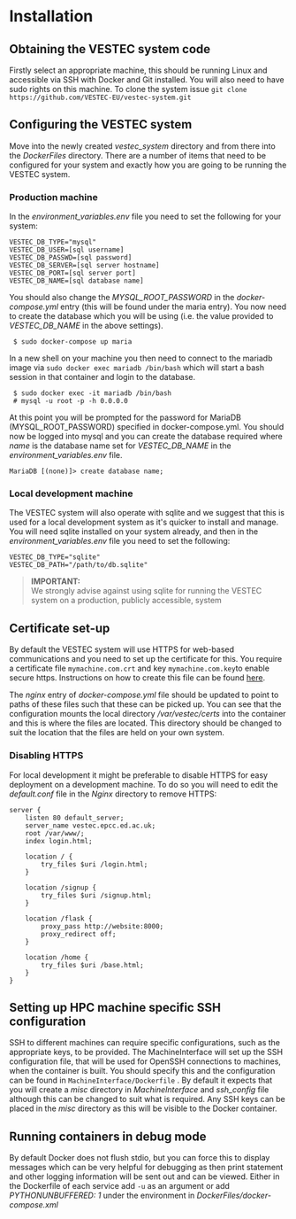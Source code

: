 # Installation

## Obtaining the VESTEC system code

Firstly select an appropriate machine, this should be running Linux and accessible via SSH with Docker and Git installed. You will also need to have sudo rights on this machine. To clone the system issue `git clone https://github.com/VESTEC-EU/vestec-system.git`

## Configuring the VESTEC system

Move into the newly created _vestec_system_ directory and from there into the _DockerFiles_ directory. There are a number of items that need to be configured for your system and exactly how you are going to be running the VESTEC system. 

### Production machine

In the _environment_variables.env_ file you need to set the following for your system:

```
VESTEC_DB_TYPE="mysql"
VESTEC_DB_USER=[sql username]
VESTEC_DB_PASSWD=[sql password]
VESTEC_DB_SERVER=[sql server hostname]
VESTEC_DB_PORT=[sql server port]
VESTEC_DB_NAME=[sql database name]
```

You should also change the _MYSQL_ROOT_PASSWORD_ in the _docker-compose.yml_ entry (this will be found under the maria entry). You now need to create the database which you will be using (i.e. the value provided to _VESTEC_DB_NAME_ in the above settings). 

``` 
 $ sudo docker-compose up maria
```

In a new shell on your machine you then need to connect to the mariadb image via `sudo docker exec mariadb /bin/bash` which will start a bash session in that container and login to the database.

``` 
 $ sudo docker exec -it mariadb /bin/bash
 # mysql -u root -p -h 0.0.0.0
```

At this point you will be prompted for the password for MariaDB (MYSQL_ROOT_PASSWORD) specified in docker-compose.yml. You should now be logged into mysql and you can create the database required where _name_ is the database name set for _VESTEC_DB_NAME_ in the _environment_variables.env_ file.

```
MariaDB [(none)]> create database name;
```

### Local development machine

The VESTEC system will also operate with sqlite and we suggest that this is used for a local development system as it's quicker to install and manage. You will need sqlite installed on your system already, and then in the _environment_variables.env_ file you need to set the following:

```
VESTEC_DB_TYPE="sqlite"
VESTEC_DB_PATH="/path/to/db.sqlite"
```


>**IMPORTANT:**  
> We strongly advise against using sqlite for running the VESTEC system on a production, publicly accessible, system

## Certificate set-up

By default the VESTEC system will use HTTPS for web-based communications and you need to set up the certificate for this. You require a certificate file `mymachine.com.crt` and key `mymachine.com.key`to enable secure https. Instructions on how to create this file can be found [here](https://docs.nginx.com/nginx/admin-guide/security-controls/configuring-http-basic-authentication/). 

The _nginx_ entry of _docker-compose.yml_ file should be updated to point to paths of these files such that these can be picked up. You can see that the configuration mounts the local directory _/var/vestec/certs_ into the container and this is where the files are located. This directory should be changed to suit the location that the files are held on your own system.

### Disabling HTTPS

For local development it might be preferable to disable HTTPS for easy deployment on a development machine. To do so you will need to edit the _default.conf_ file in the _Nginx_ directory to remove HTTPS:

```
server {
    listen 80 default_server;
    server_name vestec.epcc.ed.ac.uk;
    root /var/www/;
    index login.html;

    location / {
        try_files $uri /login.html;
    }

    location /signup {
        try_files $uri /signup.html;
    }

    location /flask {
        proxy_pass http://website:8000;
        proxy_redirect off;
    }

    location /home {
        try_files $uri /base.html;
    }
}
```

## Setting up HPC machine specific SSH configuration
SSH to different machines can require specific configurations, such as the appropriate keys, to be provided. The MachineInterface will set up the SSH configuration file, that will be used for OpenSSH connections to machines, when the container is built. You should specify this and the configuration can be found in `MachineInterface/Dockerfile` . By default it expects that you will create a _misc_ directory in _MachineInterface_ and _ssh_config_ file although this can be changed to suit what is required. Any SSH keys can be placed in the _misc_ directory as this will be visible to the Docker container.

## Running containers in debug mode

By default Docker does not flush stdio, but you can force this to display messages which can be very helpful for debugging as then print statement and other logging information will be sent out and can be viewed. Either in the Dockerfile of each service add `-u` as an argument or add _PYTHONUNBUFFERED: 1_ under the environment in _DockerFiles/docker-compose.xml_
